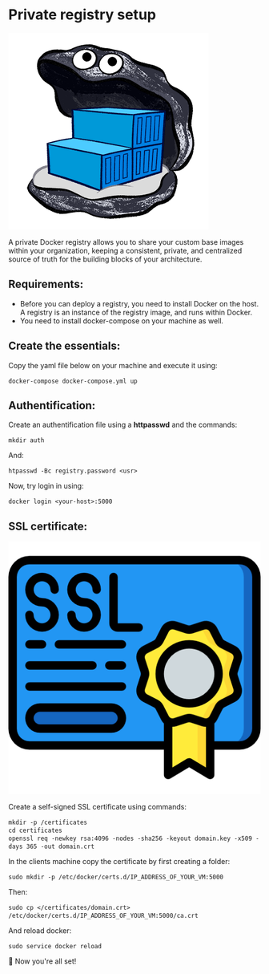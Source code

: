 # Private registry setup

![DPR Logo](/images/docker-registry.png)

A private Docker registry allows you to share your custom base images within your organization, keeping a consistent, private, and centralized source of truth for the building blocks of your architecture.

## Requirements:

* Before you can deploy a registry, you need to install Docker on the host. A registry is an instance of the registry image, and runs within Docker.
* You need to install docker-compose on your machine as well.

## Create the essentials:

Copy the yaml file below on your machine and execute it using:
```
docker-compose docker-compose.yml up
```
## Authentification:

Create an authentification file using a **httpasswd** and the commands:
```
mkdir auth
```
And:
```
htpasswd -Bc registry.password <usr>
```
Now, try login in using:
```
docker login <your-host>:5000
```

## SSL certificate:

![DPR Logo](/images/ssl.png)

Create a self-signed SSL certificate using commands:
```
mkdir -p /certificates
cd certificates
openssl req -newkey rsa:4096 -nodes -sha256 -keyout domain.key -x509 -days 365 -out domain.crt
```

In the clients machine copy the certificate by first creating a folder:
```
sudo mkdir -p /etc/docker/certs.d/IP_ADDRESS_OF_YOUR_VM:5000
```

Then:
```
sudo cp </certificates/domain.crt> /etc/docker/certs.d/IP_ADDRESS_OF_YOUR_VM:5000/ca.crt
```

And reload docker:
```
sudo service docker reload
```

:tada: Now you're all set!
